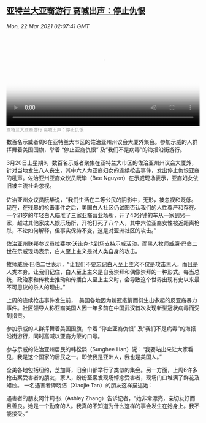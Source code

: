 <!--1616380742000-->
[亚特兰大亚裔游行 高喊出声：停止仇恨](https://www.voachinese.com/a/atlanta-rally-20210321/5823514.html)
------

<div><i>Mon, 22 Mar 2021 02:07:41 GMT</i></div><video poster="https://images.weserv.nl?url=gdb.voanews.com/88404d11-d210-4644-890a-f962d236f4f5_tv_r1_s_w900.jpg" src="https://av.voanews.com/Videoroot/Pangeavideo/2021/03/8/88/88404d11-d210-4644-890a-f962d236f4f5_240p.mp4" style="width:100%" controls></video><div><small style="color: #999;">亚特兰大亚裔游行 高喊出声：停止仇恨</small></div><p>数百名示威者周6在亚特兰大市区的佐治亚州州议会大厦外集会。参加示威的人群挥舞着美国国旗，举着 “停止亚裔仇恨” 及“我们不是病毒”的海报沿街游行。</p><p>3月20日上星期6，数百名示威者聚集在亚特兰大市区的佐治亚州州议会大厦外，针对当地发生八人丧生，其中六人为亚裔妇女的连续枪击事件，发出停止仇恨亚裔的吼声。佐治亚州亚裔众议员阮毕（Bee Nguyen）在示威现场表示，亚裔妇女依旧被主流社会忽视。<br /><br />佐治亚州众议员阮毕说，“我们生活在二等公民的阴影中，无形，被忽视和贬低。现在，在残暴的枪击事件之后，美国白人社区仍试图否认我们的人性尊严和存在。一个21岁的年轻白人瞄准了三家亚裔营业场所，开了40分钟的车从一家到另一家，越过其他家成人娱乐场所，开枪打死了八个人，其中六位亚裔女性被近距离枪杀，不论如何解释，但事实保持不变，这是对亚洲社区的攻击。”</p><p>佐治亚州联邦参议员拉斐尔·沃诺克也到场支持示威活动，而黑人牧师威廉·巴伯二世在示威现场表示，白人至上主义是对人类自身的攻击。</p><p>牧师威廉·巴伯二世表示，“让我们不要忘记白人至上主义不仅是攻击黑人，而且是人类本身。让我们记住，白人至上主义是自我崇拜和偶像崇拜的一种形式。每当总统，政治家和传教士推动和传播白人至上主义时，会导致这个世界出现有史以来最不可思议的杀人的理由。”</p><p>上周的连续枪击事件发生前，  美国各地因为新冠疫情而衍生出多起的反亚裔暴力事件。社区领导人称亚裔美国人因一年多前在中国武汉首次发现新型冠状病毒而受到指责。</p><p>参加示威的人群挥舞着美国国旗，举着 “停止亚裔仇恨” 及“我们不是病毒”的海报沿街游行，同时高喊以亚裔为荣的口号。</p><p>参与示威的佐治亚州居民的韩松熙（Sunghee Han）说：“我要站出来让大家看见，我是这个国家的居民之一。即使我是亚洲人，我也是美国人。”</p><p>全美各地包括纽约，芝加哥，旧金山都举行了类似的集会。另一方面，上周6许多枪击案受害者的朋友，家人，纷纷至案发现场悼念受害者，现场门口堆满了鲜花及蜡烛。 一名遇害者谭晓洁（Xiaojie Tan）的朋友这样描述她：</p><p>遇害者的朋友阿什莉·张（Ashley Zhang）告诉记者，“她非常漂亮，亲切友好而且善良。她是一个勤奋的人。我真的不知道为什么这样的事会发生在她身上。我不能接受。”</p><p> </p>
